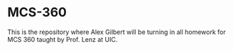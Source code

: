 # MCS-360
This is the repository where Alex Gilbert will be turning in all homework for MCS 360 taught by Prof. Lenz at UIC.
